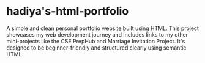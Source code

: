 # hadiya's-html-portfolio
A simple and clean personal portfolio website built using HTML. This project showcases my web development journey and includes links to my other mini-projects like the CSE PrepHub and Marriage Invitation Project. It's designed to be beginner-friendly and structured clearly using semantic HTML.
